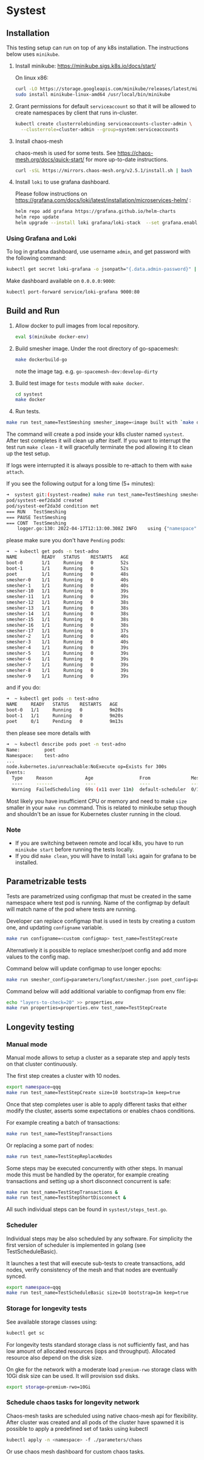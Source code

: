 # Systest

## Installation

This testing setup can run on top of any k8s installation. The instructions below uses `minikube`.

1. Install minikube: <https://minikube.sigs.k8s.io/docs/start/>

    On linux x86:

    ```bash
    curl -LO https://storage.googleapis.com/minikube/releases/latest/minikube-linux-amd64
    sudo install minikube-linux-amd64 /usr/local/bin/minikube
    ```

2. Grant permissions for default `serviceaccount` so that it will be allowed to create namespaces by client that runs in-cluster.

    ```bash
    kubectl create clusterrolebinding serviceaccounts-cluster-admin \
      --clusterrole=cluster-admin --group=system:serviceaccounts
    ```

3. Install chaos-mesh

    chaos-mesh is used for some tests. See <https://chaos-mesh.org/docs/quick-start/> for more up-to-date instructions.

    ```bash
    curl -sSL https://mirrors.chaos-mesh.org/v2.5.1/install.sh | bash
    ```

4. Install `loki` to use grafana dashboard.

    Please follow instructions on <https://grafana.com/docs/loki/latest/installation/microservices-helm/> :

    ```bash
    helm repo add grafana https://grafana.github.io/helm-charts
    helm repo update
    helm upgrade --install loki grafana/loki-stack  --set grafana.enabled=true,prometheus.enabled=true,prometheus.alertmanager.persistentVolume.enabled=false,prometheus.server.persistentVolume.enabled=false,loki.persistence.enabled=true,loki.persistence.storageClassName=standard,loki.persistence.size=20Gi
    ```

### Using Grafana and Loki

To log in grafana dashboard, use username `admin`, and get password with the following command:

```bash
kubectl get secret loki-grafana -o jsonpath="{.data.admin-password}" | base64 --decode ; echo
```

Make dashboard available on `0.0.0.0:9000`:

```bash
kubectl port-forward service/loki-grafana 9000:80
```

## Build and Run

1. Allow docker to pull images from local repository.

    ```bash
    eval $(minikube docker-env)
    ````

2. Build smesher image. Under the root directory of go-spacemesh:

    ```bash
    make dockerbuild-go
    ```

    note the image tag. e.g. `go-spacemesh-dev:develop-dirty`

3. Build test image for `tests` module with `make docker`.

    ```bash
    cd systest
    make docker
    ```

4. Run tests.

```bash
make run test_name=TestSmeshing smesher_image=<image built with `make dockerbuild-go`> e.g. `smesher_image=go-spacemesh-dev:develop-dirty`
```

The command will create a pod inside your k8s cluster named `systest`. After test completes it will clean up after
itself. If you want to interrupt the test run `make clean` - it will gracefully terminate the pod allowing it to clean
up the test setup.

If logs were interrupted it is always possible to re-attach to them with `make attach`.

If you see the following output for a long time (5+ minutes):

```bash
➜  systest git:(systest-readme) make run test_name=TestSmeshing smesher_image=go-spacemesh-dev:systest-readme-dirty
pod/systest-eef2da3d created
pod/systest-eef2da3d condition met
=== RUN   TestSmeshing
=== PAUSE TestSmeshing
=== CONT  TestSmeshing
    logger.go:130: 2022-04-17T12:13:00.308Z INFO    using {"namespace": "test-adno"}
```

please make sure you don't have `Pending` pods:

```bash
➜  ~ kubectl get pods -n test-adno
NAME         READY   STATUS    RESTARTS   AGE
boot-0       1/1     Running   0          52s
boot-1       1/1     Running   0          52s
poet         1/1     Running   0          48s
smesher-0    1/1     Running   0          40s
smesher-1    1/1     Running   0          40s
smesher-10   1/1     Running   0          39s
smesher-11   1/1     Running   0          39s
smesher-12   1/1     Running   0          38s
smesher-13   1/1     Running   0          38s
smesher-14   1/1     Running   0          38s
smesher-15   1/1     Running   0          38s
smesher-16   1/1     Running   0          38s
smesher-17   1/1     Running   0          37s
smesher-2    1/1     Running   0          40s
smesher-3    1/1     Running   0          40s
smesher-4    1/1     Running   0          39s
smesher-5    1/1     Running   0          39s
smesher-6    1/1     Running   0          39s
smesher-7    1/1     Running   0          39s
smesher-8    1/1     Running   0          39s
smesher-9    1/1     Running   0          39s
```

and if you do:

```bash
➜  ~ kubectl get pods -n test-adno
NAME     READY   STATUS    RESTARTS   AGE
boot-0   1/1     Running   0          9m20s
boot-1   1/1     Running   0          9m20s
poet     0/1     Pending   0          9m13s
```

then please see more details with

```bash
➜  ~ kubectl describe pods poet -n test-adno
Name:         poet
Namespace:    test-adno
...
node.kubernetes.io/unreachable:NoExecute op=Exists for 300s
Events:
  Type     Reason            Age                 From               Message
  ----     ------            ----                ----               -------
  Warning  FailedScheduling  69s (x11 over 11m)  default-scheduler  0/1 nodes are available: 1 Insufficient cpu, 1 Insufficient memory.
```

Most likely you have insufficient CPU or memory and need to make `size` smaller in your `make run` command.
This is related to minikube setup though and shouldn't be an issue for Kubernetes cluster running in the cloud.

### Note

* If you are switching between remote and local k8s, you have to run `minikube start` before running the tests locally.
* If you did `make clean`, you will have to install `loki` again for grafana to be installed.

## Parametrizable tests

Tests are parametrized using configmap that must be created in the same namespace
where test pod is running. Name of the configmap by default will match name of the pod where
tests are running.

Developer can replace configmap that is used in tests by creating a custom one, and updating `configname` variable.

```bash
make run configname=<custom configmap> test_name=TestStepCreate
```

Alternatively it is possible to replace smesher/poet config and add more values to the config map.

Command below will update configmap to use longer epochs:

```bash
make run smesher_config=parameters/longfast/smesher.json poet_config=parameters/longfast/poet.conf test_name=TestStepCreate
```

Command below will add additional variable to configmap from env file:

```bash
echo "layers-to-check=20" >> properties.env
make run properties=properties.env test_name=TestStepCreate
```

## Longevity testing

### Manual mode

Manual mode allows to setup a cluster as a separate step and apply tests on that cluster continuously.

The first step creates a cluster with 10 nodes.

```bash
export namespace=qqq
make run test_name=TestStepCreate size=10 bootstrap=1m keep=true
```

Once that step completes user is able to apply different tasks that either modify the cluster, asserts some
expectations or enables chaos conditions.

For example creating a batch of transactions:

```bash
make run test_name=TestStepTransactions
```

Or replacing a some part of nodes:

```bash
make run test_name=TestStepReplaceNodes
```

Some steps may be executed concurrently with other steps. In manual mode this must be handled by the operator, for
example creating transactions and setting up a short disconnect concurrent is safe:

```bash
make run test_name=TestStepTransactions &
make run test_name=TestStepShortDisconnect & 
```

All such individual steps can be found in `systest/steps_test.go`.

### Scheduler

Individual steps may be also scheduled by any software. For simplicity the first version of scheduler is implemented
in golang (see TestScheduleBasic).

It launches a test that will execute sub-tests to create transactions, add nodes, verify consistency of the mesh and
that nodes are eventually synced.

```bash
export namespace=qqq
make run test_name=TestScheduleBasic size=10 bootstrap=1m keep=true
```

### Storage for longevity tests

See available storage classes using:

```bash
kubectl get sc
```

For longevity tests standard storage class is not sufficiently fast, and has low amount of allocated resources (iops
and throughput). Allocated resource also depend on the disk size.

On gke for the network with a moderate load `premium-rwo` storage class with 10Gi disk size can be used. It will
provision ssd disks.

```bash
export storage=premium-rwo=10Gi
```

### Schedule chaos tasks for longevity network

Chaos-mesh tasks are scheduled using native chaos-mesh api for flexibility.
After cluster was created and all pods of the cluster have spawned it is possible to apply
a predefined set of tasks using kubectl

```bash
kubectl apply -n <namespace> -f ./parameters/chaos
```

Or use chaos mesh dashboard for custom chaos tasks.
